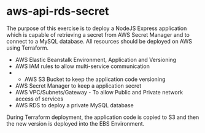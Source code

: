 # aws-api-rds-secret

The purpose of this exercise is to deploy a NodeJS Express application which is capable of retrieving a secret from AWS Secret Manager and to connect to a MySQL database. All resources should be deployed on AWS using Terraform.

- AWS Elastic Beanstalk Environment, Application and Versioning
- AWS IAM rules to allow multi-service communication
- - AWS S3 Bucket to keep the application code versioning 
- AWS Secret Manager to keep a application secret 
- AWS VPC/Subnets/Gateway - To allow Public and Private network access of services
- AWS RDS  to deploy a private MySQL database


During Terraform deployment, the application code is copied to S3 and then the new version is deployed into the EBS Environment.



